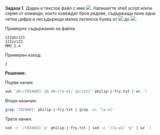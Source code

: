 **Задаза 1.** Даден е текстов файл с име <img src="https://latex.codecogs.com/svg.latex?\Large&space;philip-j-fry.txt">. Напишегте shell script и/или серия от команди, които извеждат броя редове, съдържащи поне една четна цифра и несъдържщи малка латинска буква от <img src="https://latex.codecogs.com/svg.latex?\Large&space;a"> до <img src="https://latex.codecogs.com/svg.latex?\Large&space;w">.

Примерно съдържание на файла:
```
123abv123
123zz123
MMU_2.4
```

Примерен изход:

```
2
```

**Решение:** 

Първи начин:

```sh
awk '$0~/[02468]/ && $0~/[a-w]/ {print}' philip-j-fry.txt | wc -l
```

Втори назичин:

```sh
grep '[02468]' philip-j-fry.txt | grep -vc '[a-w]'
```

Трети начин:

```sh
sed -n '/[02468]/ p' philip-j-fry.txt | sed -n '/[a-w]/ !p' | wc -l
```
